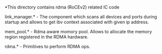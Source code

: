 *This directory contains rdma (RoCEv2) related IC code

  link_manager.* - The component which scans all devices and ports during startup
and allows to get ibv context associated with given ip address.

  mem_pool.* - Rdma aware momory pool. Allows to allocate the memory region
registered in the RDMA hardware.

  rdma.* - Primitives to perform RDMA ops.
